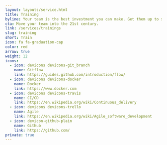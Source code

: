 ```yaml
---
layout: layouts/service.html
title: Training
byline: Your team is the best investment you can make. Get them up to speed on the latest and most cutting edge development practices. Learn about containers, Docker, development workflows, testing frameworks and continuous integration/delivery/deployment.
cta: Move your team into the 21st century.
link: /services/trainings
slug: training
short: Train
icon: fa fa-graduation-cap
color: red
arrow: true
weight: 12
icons:
  - icon: devicons devicons-git_branch
    name: Gitflow
    link: https://guides.github.com/introduction/flow/
  - icon: devicons devicons-docker
    name: Docker
    link: https://www.docker.com
  - icon: devicons devicons-travis
    name: CI/CD
    link: https://en.wikipedia.org/wiki/Continuous_delivery
  - icon: devicons devicons-trello
    name: Agile
    link: https://en.wikipedia.org/wiki/Agile_software_development
  - icon: devicon-github-plain
    name: Github
    link: https://github.com/
private: true
---
```

